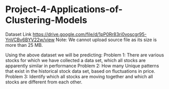 # Project-4-Applications-of-Clustering-Models


Dataset Link
https://drive.google.com/file/d/1pP0Rr83ri0voscgr95-YnVCBv6BYV22w/view 
Note: We cannot upload source file as its size is more than 25 MB.

Using the above dataset we will be predicting:
Problem 1: There are various stocks for which we have collected a data set, which all stocks are apparently similar in performance
Problem 2: How many Unique patterns that exist in the historical stock data set, based on fluctuations in price.
Problem 3: Identify which all stocks are moving together and which all stocks are different from each other.
